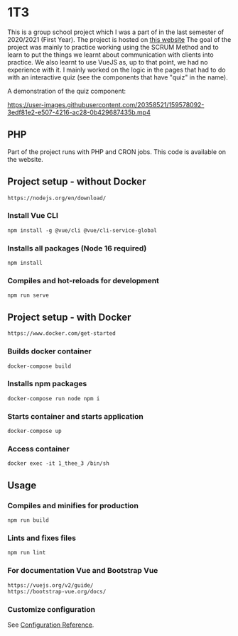 # 1T3
This is a group school project which I was a part of in the last semester of 2020/2021 (First Year). The project is hosted on [this website](https://1t3.nl/) The goal of the project was mainly to practice working using the SCRUM Method and to learn to put the things we learnt about communication with clients into practice. We also learnt to use VueJS as, up to that point, we had no experience with it. I mainly worked on the logic in the pages that had to do with an interactive quiz (see the components that have "quiz" in the name).

A demonstration of the quiz component:

https://user-images.githubusercontent.com/20358521/159578092-3edf81e2-e507-4216-ac28-0b429687435b.mp4


## PHP
Part of the project runs with PHP and CRON jobs. This code is available on the website.


## Project setup - without Docker
```
https://nodejs.org/en/download/
```

### Install Vue CLI
```
npm install -g @vue/cli @vue/cli-service-global
```

### Installs all packages (Node 16 required)
```
npm install
```

### Compiles and hot-reloads for development
```
npm run serve
```


## Project setup - with Docker
```
https://www.docker.com/get-started
```

### Builds docker container
```
docker-compose build
```

### Installs npm packages
```
docker-compose run node npm i
```

### Starts container and starts application
```
docker-compose up
```

### Access container
```
docker exec -it 1_thee_3 /bin/sh
```

## Usage

### Compiles and minifies for production
```
npm run build
```

### Lints and fixes files
```
npm run lint
```

### For documentation Vue and Bootstrap Vue
```
https://vuejs.org/v2/guide/
https://bootstrap-vue.org/docs/
```

### Customize configuration
See [Configuration Reference](https://cli.vuejs.org/config/).
